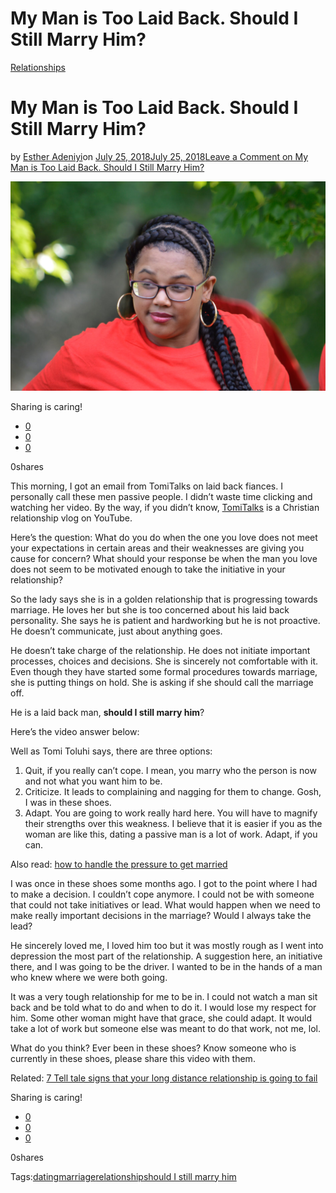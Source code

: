 # My Man is Too Laid Back. Should I Still Marry Him?

[Relationships](https://estheradeniyi.com/category/relationships/)
# My Man is Too Laid Back. Should I Still Marry Him?

by [Esther Adeniyi](https://estheradeniyi.com/author/esther-adeniyi/)on [July 25, 2018July 25, 2018](https://estheradeniyi.com/should-i-still-marry-him/)[Leave a Comment on My Man is Too Laid Back. Should I Still Marry Him?](https://estheradeniyi.com/should-i-still-marry-him/#respond)

![](images\should-I-still-marry-him.jpeg)

Sharing is caring!

- [0](https://www.facebook.com/sharer/sharer.php?u=https%3A%2F%2Festheradeniyi.com%2Fshould-i-still-marry-him%2F&amp;t=My%20Man%20is%20Too%20Laid%20Back.%20Should%20I%20Still%20Marry%20Him%3F)
- [0](https://twitter.com/intent/tweet?text=My%20Man%20is%20Too%20Laid%20Back.%20Should%20I%20Still%20Marry%20Him%3F&amp;url=https%3A%2F%2Festheradeniyi.com%2Fshould-i-still-marry-him%2F)
- [0](#)

0shares

This morning, I got an email from TomiTalks on laid back fiances. I personally call these men passive people. I didn&#x2019;t waste time clicking and watching her video. By the way, if you didn&#x2019;t know, [TomiTalks](https://www.youtube.com/channel/UCAmFA9ogU9DP4Vu-e5SxKnw) is a Christian relationship vlog on YouTube.

Here&#x2019;s the question:&#xA0;What do you do when the one you love does not meet your expectations in certain areas and their weaknesses are giving you cause for concern?&#xA0;What should your response be when&#xA0;the man you love does not seem to be motivated enough to take the initiative in your relationship?

So the lady says she is in a golden relationship that is progressing towards marriage. He loves her but she is too concerned about his laid back personality. She says he is patient and hardworking but he is not proactive. He doesn&#x2019;t communicate, just about anything goes.

He doesn&#x2019;t take charge of the relationship. He does not initiate important processes, choices and decisions. She is sincerely not comfortable with it. Even though they have started some formal procedures towards marriage, she is putting things on hold. She is asking if she should call the marriage off.

He is a laid back man, **should I still marry him**?

Here&#x2019;s the video answer below:

Well as Tomi Toluhi says, there are three options:

1. Quit, if you really can&#x2019;t cope. I mean, you marry who the person is now and not what you want him to be.
2. Criticize. It leads to complaining and nagging for them to change. Gosh, I was in these shoes.
3. Adapt. You are going to work really hard here. You will have to magnify their strengths over this weakness. I believe that it is easier if you as the woman are like this, dating a passive man is a lot of work. Adapt, if you can.

Also read: [how to handle the pressure to get married](https://estheradeniyi.com/how-to-handle-pressure-to-get-married/)

I was once in these shoes some months ago. I got to the point where I had to make a decision. I couldn&#x2019;t cope anymore. I could not be with someone that could not take initiatives or lead. What would happen when we need to make really important decisions in the marriage? Would I always take the lead?

He sincerely loved me, I loved him too but it was mostly rough as I went into depression the most part of the relationship. A suggestion here, an initiative there, and I was going to be the driver. I wanted to be in the hands of a man who knew where we were both going.

It was a very tough relationship for me to be in. I could not watch a man sit back and be told what to do and when to do it. I would lose my respect for him. Some other woman might have that grace, she could adapt. It would take a lot of work but someone else was meant to do that work, not me, lol.

What do you think? Ever been in these shoes? Know someone who is currently in these shoes, please share this video with them.

Related: [7 Tell tale signs that your long distance relationship is going to fail](https://estheradeniyi.com/10-tell-tale-signs-your-long-distance/)

Sharing is caring!

- [0](https://www.facebook.com/sharer/sharer.php?u=https%3A%2F%2Festheradeniyi.com%2Fshould-i-still-marry-him%2F&amp;t=My%20Man%20is%20Too%20Laid%20Back.%20Should%20I%20Still%20Marry%20Him%3F)
- [0](https://twitter.com/intent/tweet?text=My%20Man%20is%20Too%20Laid%20Back.%20Should%20I%20Still%20Marry%20Him%3F&amp;url=https%3A%2F%2Festheradeniyi.com%2Fshould-i-still-marry-him%2F)
- [0](#)

0shares

Tags:[dating](https://estheradeniyi.com/tag/dating/)[marriage](https://estheradeniyi.com/tag/marriage/)[relationship](https://estheradeniyi.com/tag/relationship/)[should I still marry him](https://estheradeniyi.com/tag/should-i-still-marry-him/)